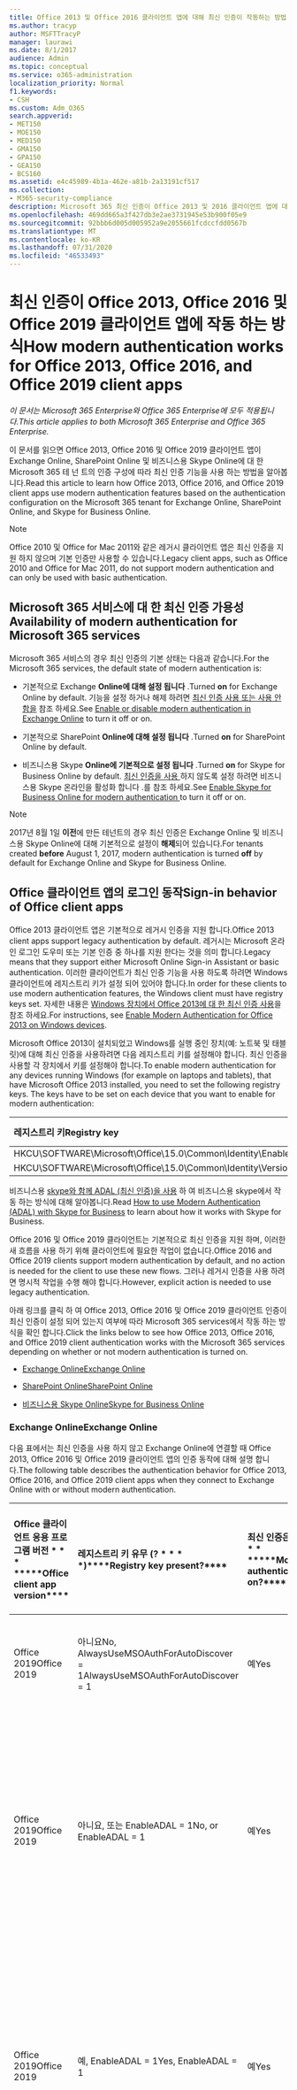 ```yaml
---
title: Office 2013 및 Office 2016 클라이언트 앱에 대해 최신 인증이 작동하는 방법
ms.author: tracyp
author: MSFTTracyP
manager: laurawi
ms.date: 8/1/2017
audience: Admin
ms.topic: conceptual
ms.service: o365-administration
localization_priority: Normal
f1.keywords:
- CSH
ms.custom: Adm_O365
search.appverid:
- MET150
- MOE150
- MED150
- GMA150
- GPA150
- GEA150
- BCS160
ms.assetid: e4c45989-4b1a-462e-a81b-2a13191cf517
ms.collection:
- M365-security-compliance
description: Microsoft 365 최신 인증이 Office 2013 및 2016 클라이언트 앱에 대해 다르게 작동 하는 방식을 알아봅니다.
ms.openlocfilehash: 469dd665a3f427db3e2ae3731945e53b900f05e9
ms.sourcegitcommit: 92bbb6d005d005952a9e2055661fcdccfdd0567b
ms.translationtype: MT
ms.contentlocale: ko-KR
ms.lasthandoff: 07/31/2020
ms.locfileid: "46533493"
---
```

# <a name="how-modern-authentication-works-for-office-2013-office-2016-and-office-2019-client-apps"></a><span data-ttu-id="f1e67-103">최신 인증이 Office 2013, Office 2016 및 Office 2019 클라이언트 앱에 작동 하는 방식</span><span class="sxs-lookup"><span data-stu-id="f1e67-103">How modern authentication works for Office 2013, Office 2016, and Office 2019 client apps</span></span>

<span data-ttu-id="f1e67-104">*이 문서는 Microsoft 365 Enterprise와 Office 365 Enterprise에 모두 적용됩니다.*</span><span class="sxs-lookup"><span data-stu-id="f1e67-104">*This article applies to both Microsoft 365 Enterprise and Office 365 Enterprise.*</span></span>

<span data-ttu-id="f1e67-105">이 문서를 읽으면 Office 2013, Office 2016 및 Office 2019 클라이언트 앱이 Exchange Online, SharePoint Online 및 비즈니스용 Skype Online에 대 한 Microsoft 365 테 넌 트의 인증 구성에 따라 최신 인증 기능을 사용 하는 방법을 알아봅니다.</span><span class="sxs-lookup"><span data-stu-id="f1e67-105">Read this article to learn how Office 2013, Office 2016, and Office 2019 client apps use modern authentication features based on the authentication configuration on the Microsoft 365 tenant for Exchange Online, SharePoint Online, and Skype for Business Online.</span></span>

> [!NOTE]
> <span data-ttu-id="f1e67-106">Office 2010 및 Office for Mac 2011와 같은 레거시 클라이언트 앱은 최신 인증을 지원 하지 않으며 기본 인증만 사용할 수 있습니다.</span><span class="sxs-lookup"><span data-stu-id="f1e67-106">Legacy client apps, such as Office 2010 and Office for Mac 2011, do not support modern authentication and can only be used with basic authentication.</span></span>

## <a name="availability-of-modern-authentication-for-microsoft-365-services"></a><span data-ttu-id="f1e67-107">Microsoft 365 서비스에 대 한 최신 인증 가용성</span><span class="sxs-lookup"><span data-stu-id="f1e67-107">Availability of modern authentication for Microsoft 365 services</span></span>

<span data-ttu-id="f1e67-108">Microsoft 365 서비스의 경우 최신 인증의 기본 상태는 다음과 같습니다.</span><span class="sxs-lookup"><span data-stu-id="f1e67-108">For the Microsoft 365 services, the default state of modern authentication is:</span></span>
  
- <span data-ttu-id="f1e67-109">기본적으로 Exchange **Online에 대해 설정 됩니다** .</span><span class="sxs-lookup"><span data-stu-id="f1e67-109">Turned **on** for Exchange Online by default.</span></span> <span data-ttu-id="f1e67-110">기능을 설정 하거나 해제 하려면 [최신 인증 사용 또는 사용 안 함을](https://support.office.com/article/58018196-f918-49cd-8238-56f57f38d662) 참조 하세요.</span><span class="sxs-lookup"><span data-stu-id="f1e67-110">See [Enable or disable modern authentication in Exchange Online](https://support.office.com/article/58018196-f918-49cd-8238-56f57f38d662) to turn it off or on.</span></span> 
    
- <span data-ttu-id="f1e67-111">기본적으로 SharePoint **Online에 대해 설정 됩니다** .</span><span class="sxs-lookup"><span data-stu-id="f1e67-111">Turned **on** for SharePoint Online by default.</span></span> 
    
- <span data-ttu-id="f1e67-112">비즈니스용 Skype **Online에 기본적으로 설정 됩니다** .</span><span class="sxs-lookup"><span data-stu-id="f1e67-112">Turned **on** for Skype for Business Online by default.</span></span> <span data-ttu-id="f1e67-113">[최신 인증을 사용 ](https://social.technet.microsoft.com/wiki/contents/articles/34339.skype-for-business-online-enable-your-tenant-for-modern-authentication.aspx)하지 않도록 설정 하려면 비즈니스용 Skype 온라인을 활성화 합니다 .를 참조 하세요.</span><span class="sxs-lookup"><span data-stu-id="f1e67-113">See [Enable Skype for Business Online for modern authentication ](https://social.technet.microsoft.com/wiki/contents/articles/34339.skype-for-business-online-enable-your-tenant-for-modern-authentication.aspx)to turn it off or on.</span></span>

> [!NOTE]
> <span data-ttu-id="f1e67-114">2017년 8월 1일 **이전**에 만든 테넌트의 경우 최신 인증은 Exchange Online 및 비즈니스용 Skype Online에 대해 기본적으로 설정이 **해제**되어 있습니다.</span><span class="sxs-lookup"><span data-stu-id="f1e67-114">For tenants created **before** August 1, 2017, modern authentication is turned **off** by default for Exchange Online and Skype for Business Online.</span></span>
    
## <a name="sign-in-behavior-of-office-client-apps"></a><span data-ttu-id="f1e67-115">Office 클라이언트 앱의 로그인 동작</span><span class="sxs-lookup"><span data-stu-id="f1e67-115">Sign-in behavior of Office client apps</span></span>

<span data-ttu-id="f1e67-116">Office 2013 클라이언트 앱은 기본적으로 레거시 인증을 지원 합니다.</span><span class="sxs-lookup"><span data-stu-id="f1e67-116">Office 2013 client apps support legacy authentication by default.</span></span> <span data-ttu-id="f1e67-117">레거시는 Microsoft 온라인 로그인 도우미 또는 기본 인증 중 하나를 지원 한다는 것을 의미 합니다.</span><span class="sxs-lookup"><span data-stu-id="f1e67-117">Legacy means that they support either Microsoft Online Sign-in Assistant or basic authentication.</span></span> <span data-ttu-id="f1e67-118">이러한 클라이언트가 최신 인증 기능을 사용 하도록 하려면 Windows 클라이언트에 레지스트리 키가 설정 되어 있어야 합니다.</span><span class="sxs-lookup"><span data-stu-id="f1e67-118">In order for these clients to use modern authentication features, the Windows client must have registry keys set.</span></span> <span data-ttu-id="f1e67-119">자세한 내용은 [Windows 장치에서 Office 2013에 대 한 최신 인증 사용](https://support.office.com/article/7dc1c01a-090f-4971-9677-f1b192d6c910)을 참조 하세요.</span><span class="sxs-lookup"><span data-stu-id="f1e67-119">For instructions, see [Enable Modern Authentication for Office 2013 on Windows devices](https://support.office.com/article/7dc1c01a-090f-4971-9677-f1b192d6c910).</span></span>

<span data-ttu-id="f1e67-p104">Microsoft Office 2013이 설치되었고 Windows를 실행 중인 장치(예: 노트북 및 태블릿)에 대해 최신 인증을 사용하려면 다음 레지스트리 키를 설정해야 합니다. 최신 인증을 사용할 각 장치에서 키를 설정해야 합니다.</span><span class="sxs-lookup"><span data-stu-id="f1e67-p104">To enable modern authentication for any devices running Windows (for example on laptops and tablets), that have Microsoft Office 2013 installed, you need to set the following registry keys. The keys have to be set on each device that you want to enable for modern authentication:</span></span>
  
|<span data-ttu-id="f1e67-122">**레지스트리 키**</span><span class="sxs-lookup"><span data-stu-id="f1e67-122">**Registry key**</span></span>|<span data-ttu-id="f1e67-123">**유형**</span><span class="sxs-lookup"><span data-stu-id="f1e67-123">**Type**</span></span>|<span data-ttu-id="f1e67-124">**값**</span><span class="sxs-lookup"><span data-stu-id="f1e67-124">**Value**</span></span> |
|:-------|:------:|--------:|
|<span data-ttu-id="f1e67-125">HKCU\SOFTWARE\Microsoft\Office\15.0\Common\Identity\EnableADAL</span><span class="sxs-lookup"><span data-stu-id="f1e67-125">HKCU\SOFTWARE\Microsoft\Office\15.0\Common\Identity\EnableADAL</span></span>  |<span data-ttu-id="f1e67-126">REG_DWORD</span><span class="sxs-lookup"><span data-stu-id="f1e67-126">REG_DWORD</span></span>  |<span data-ttu-id="f1e67-127">1</span><span class="sxs-lookup"><span data-stu-id="f1e67-127">1</span></span>  |
|<span data-ttu-id="f1e67-128">HKCU\SOFTWARE\Microsoft\Office\15.0\Common\Identity\Version</span><span class="sxs-lookup"><span data-stu-id="f1e67-128">HKCU\SOFTWARE\Microsoft\Office\15.0\Common\Identity\Version</span></span> |<span data-ttu-id="f1e67-129">REG_DWORD</span><span class="sxs-lookup"><span data-stu-id="f1e67-129">REG_DWORD</span></span> |<span data-ttu-id="f1e67-130">1</span><span class="sxs-lookup"><span data-stu-id="f1e67-130">1</span></span> |
  
<span data-ttu-id="f1e67-131">비즈니스용 [skype와 함께 ADAL (최신 인증)을 사용](https://go.microsoft.com/fwlink/p/?LinkId=785431) 하 여 비즈니스용 skype에서 작동 하는 방식에 대해 알아봅니다.</span><span class="sxs-lookup"><span data-stu-id="f1e67-131">Read [How to use Modern Authentication (ADAL) with Skype for Business](https://go.microsoft.com/fwlink/p/?LinkId=785431) to learn about how it works with Skype for Business.</span></span> 
  
<span data-ttu-id="f1e67-132">Office 2016 및 Office 2019 클라이언트는 기본적으로 최신 인증을 지원 하며, 이러한 새 흐름을 사용 하기 위해 클라이언트에 필요한 작업이 없습니다.</span><span class="sxs-lookup"><span data-stu-id="f1e67-132">Office 2016 and Office 2019 clients support modern authentication by default, and no action is needed for the client to use these new flows.</span></span> <span data-ttu-id="f1e67-133">그러나 레거시 인증을 사용 하려면 명시적 작업을 수행 해야 합니다.</span><span class="sxs-lookup"><span data-stu-id="f1e67-133">However, explicit action is needed to use legacy authentication.</span></span>
  
<span data-ttu-id="f1e67-134">아래 링크를 클릭 하 여 Office 2013, Office 2016 및 Office 2019 클라이언트 인증이 최신 인증이 설정 되어 있는지 여부에 따라 Microsoft 365 services에서 작동 하는 방식을 확인 합니다.</span><span class="sxs-lookup"><span data-stu-id="f1e67-134">Click the links below to see how Office 2013, Office 2016, and Office 2019 client authentication works with the Microsoft 365 services depending on whether or not modern authentication is turned on.</span></span>
  
- [<span data-ttu-id="f1e67-135">Exchange Online</span><span class="sxs-lookup"><span data-stu-id="f1e67-135">Exchange Online</span></span>](modern-auth-for-office-2013-and-2016.md#BK_EchangeOnline)
    
- [<span data-ttu-id="f1e67-136">SharePoint Online</span><span class="sxs-lookup"><span data-stu-id="f1e67-136">SharePoint Online</span></span>](modern-auth-for-office-2013-and-2016.md#BK_SharePointOnline)
    
- [<span data-ttu-id="f1e67-137">비즈니스용 Skype Online</span><span class="sxs-lookup"><span data-stu-id="f1e67-137">Skype for Business Online</span></span>](modern-auth-for-office-2013-and-2016.md#BK_SFBO)
    
<span data-ttu-id="f1e67-138"><a name="BK_EchangeOnline"> </a></span><span class="sxs-lookup"><span data-stu-id="f1e67-138"><a name="BK_EchangeOnline"> </a></span></span>
### <a name="exchange-online"></a><span data-ttu-id="f1e67-139">Exchange Online</span><span class="sxs-lookup"><span data-stu-id="f1e67-139">Exchange Online</span></span>

<span data-ttu-id="f1e67-140">다음 표에서는 최신 인증을 사용 하지 않고 Exchange Online에 연결할 때 Office 2013, Office 2016 및 Office 2019 클라이언트 앱의 인증 동작에 대해 설명 합니다.</span><span class="sxs-lookup"><span data-stu-id="f1e67-140">The following table describes the authentication behavior for Office 2013, Office 2016, and Office 2019 client apps when they connect to Exchange Online with or without modern authentication.</span></span>
  
|<span data-ttu-id="f1e67-141">Office 클라이언트 응용 프로그램 버전 \* \* \* \*</span><span class="sxs-lookup"><span data-stu-id="f1e67-141">\*\*\*\*Office client app version\*\*\*\*</span></span>|<span data-ttu-id="f1e67-142">레지스트리 키 유무 (? \* \* \* \*)</span><span class="sxs-lookup"><span data-stu-id="f1e67-142">\*\*\*\*Registry key present?\*\*\*\*</span></span>|<span data-ttu-id="f1e67-143">최신 인증은? \* \* \* \*</span><span class="sxs-lookup"><span data-stu-id="f1e67-143">\*\*\*\*Modern authentication on?\*\*\*\*</span></span>|<span data-ttu-id="f1e67-144">테 넌 트에 대 한 최신 인증이 설정 된 인증 동작 (기본값) \* \* \* \*</span><span class="sxs-lookup"><span data-stu-id="f1e67-144">\*\*\*\*Authentication behavior with modern authentication turned on for the tenant (default)\*\*\*\*</span></span>|<span data-ttu-id="f1e67-145">테 넌 트에 대 한 최신 인증을 끈 인증 동작 \* \* \* \*</span><span class="sxs-lookup"><span data-stu-id="f1e67-145">\*\*\*\*Authentication behavior with modern authentication turned off for the tenant\*\*\*\*</span></span>|
|:-----|:-----|:-----|:-----|:-----|
|<span data-ttu-id="f1e67-146">Office 2019</span><span class="sxs-lookup"><span data-stu-id="f1e67-146">Office 2019</span></span>  <br/> |<span data-ttu-id="f1e67-147">아니요</span><span class="sxs-lookup"><span data-stu-id="f1e67-147">No,</span></span> <br> <span data-ttu-id="f1e67-148">AlwaysUseMSOAuthForAutoDiscover = 1</span><span class="sxs-lookup"><span data-stu-id="f1e67-148">AlwaysUseMSOAuthForAutoDiscover = 1</span></span> <br/> |<span data-ttu-id="f1e67-149">예</span><span class="sxs-lookup"><span data-stu-id="f1e67-149">Yes</span></span>  <br/> |<span data-ttu-id="f1e67-150">Outlook 2013, 2016 또는 2019에 최신 인증을 적용 합니다.</span><span class="sxs-lookup"><span data-stu-id="f1e67-150">Forces modern authentication on Outlook 2013, 2016, or 2019.</span></span> <br/> [<span data-ttu-id="f1e67-151">추가 정보</span><span class="sxs-lookup"><span data-stu-id="f1e67-151">More info</span></span>](https://support.microsoft.com/help/3126599/outlook-prompts-for-password-when-modern-authentication-is-enabled)|<span data-ttu-id="f1e67-152">Outlook 클라이언트 내에서 최신 인증을 적용 합니다.</span><span class="sxs-lookup"><span data-stu-id="f1e67-152">Forces modern authentication within the Outlook client.</span></span><br/> |
|<span data-ttu-id="f1e67-153">Office 2019</span><span class="sxs-lookup"><span data-stu-id="f1e67-153">Office 2019</span></span>  <br/> |<span data-ttu-id="f1e67-154">아니요, 또는 EnableADAL = 1</span><span class="sxs-lookup"><span data-stu-id="f1e67-154">No, or EnableADAL = 1</span></span>  <br/> |<span data-ttu-id="f1e67-155">예</span><span class="sxs-lookup"><span data-stu-id="f1e67-155">Yes</span></span>  <br/> |<span data-ttu-id="f1e67-156">가장 먼저 인증을 시도 합니다.</span><span class="sxs-lookup"><span data-stu-id="f1e67-156">Modern authentication is attempted first.</span></span> <span data-ttu-id="f1e67-157">서버가 최신 인증 연결을 거부 하면 기본 인증이 사용 됩니다.</span><span class="sxs-lookup"><span data-stu-id="f1e67-157">If the server refuses a modern authentication connection, then basic authentication is used.</span></span> <span data-ttu-id="f1e67-158">테 넌 트가 사용 하도록 설정 되지 않은 경우 서버는 최신 인증을 거부 합니다.</span><span class="sxs-lookup"><span data-stu-id="f1e67-158">Server refuses modern authentication when the tenant is not enabled.</span></span>  <br/> |<span data-ttu-id="f1e67-159">가장 먼저 인증을 시도 합니다.</span><span class="sxs-lookup"><span data-stu-id="f1e67-159">Modern authentication is attempted first.</span></span> <span data-ttu-id="f1e67-160">서버가 최신 인증 연결을 거부 하면 기본 인증이 사용 됩니다.</span><span class="sxs-lookup"><span data-stu-id="f1e67-160">If the server refuses a modern authentication connection, then basic authentication is used.</span></span> <span data-ttu-id="f1e67-161">테 넌 트가 사용 하도록 설정 되지 않은 경우 서버는 최신 인증을 거부 합니다.</span><span class="sxs-lookup"><span data-stu-id="f1e67-161">Server refuses modern authentication when the tenant is not enabled.</span></span>  <br/> |
|<span data-ttu-id="f1e67-162">Office 2019</span><span class="sxs-lookup"><span data-stu-id="f1e67-162">Office 2019</span></span>  <br/> |<span data-ttu-id="f1e67-163">예, EnableADAL = 1</span><span class="sxs-lookup"><span data-stu-id="f1e67-163">Yes, EnableADAL = 1</span></span>  <br/> |<span data-ttu-id="f1e67-164">예</span><span class="sxs-lookup"><span data-stu-id="f1e67-164">Yes</span></span>  <br/> |<span data-ttu-id="f1e67-165">가장 먼저 인증을 시도 합니다.</span><span class="sxs-lookup"><span data-stu-id="f1e67-165">Modern authentication is attempted first.</span></span> <span data-ttu-id="f1e67-166">서버가 최신 인증 연결을 거부 하면 기본 인증이 사용 됩니다.</span><span class="sxs-lookup"><span data-stu-id="f1e67-166">If the server refuses a modern authentication connection, then basic authentication is used.</span></span> <span data-ttu-id="f1e67-167">테 넌 트가 사용 하도록 설정 되지 않은 경우 서버는 최신 인증을 거부 합니다.</span><span class="sxs-lookup"><span data-stu-id="f1e67-167">Server refuses modern authentication when the tenant is not enabled.</span></span>  <br/> |<span data-ttu-id="f1e67-168">가장 먼저 인증을 시도 합니다.</span><span class="sxs-lookup"><span data-stu-id="f1e67-168">Modern authentication is attempted first.</span></span> <span data-ttu-id="f1e67-169">서버가 최신 인증 연결을 거부 하면 기본 인증이 사용 됩니다.</span><span class="sxs-lookup"><span data-stu-id="f1e67-169">If the server refuses a modern authentication connection, then basic authentication is used.</span></span> <span data-ttu-id="f1e67-170">테 넌 트가 사용 하도록 설정 되지 않은 경우 서버는 최신 인증을 거부 합니다.</span><span class="sxs-lookup"><span data-stu-id="f1e67-170">Server refuses modern authentication when the tenant is not enabled.</span></span>  <br/> |
|<span data-ttu-id="f1e67-171">Office 2019</span><span class="sxs-lookup"><span data-stu-id="f1e67-171">Office 2019</span></span>  <br/> |<span data-ttu-id="f1e67-172">예, EnableADAL = 0</span><span class="sxs-lookup"><span data-stu-id="f1e67-172">Yes, EnableADAL=0</span></span>  <br/> |<span data-ttu-id="f1e67-173">아니요</span><span class="sxs-lookup"><span data-stu-id="f1e67-173">No</span></span>  <br/> |<span data-ttu-id="f1e67-174">기본 인증</span><span class="sxs-lookup"><span data-stu-id="f1e67-174">Basic authentication</span></span>  <br/> |<span data-ttu-id="f1e67-175">기본 인증</span><span class="sxs-lookup"><span data-stu-id="f1e67-175">Basic authentication</span></span>  <br/> |
|<span data-ttu-id="f1e67-176">Office 2016</span><span class="sxs-lookup"><span data-stu-id="f1e67-176">Office 2016</span></span>  <br/> |<span data-ttu-id="f1e67-177">아니요</span><span class="sxs-lookup"><span data-stu-id="f1e67-177">No,</span></span> <br> <span data-ttu-id="f1e67-178">AlwaysUseMSOAuthForAutoDiscover = 1</span><span class="sxs-lookup"><span data-stu-id="f1e67-178">AlwaysUseMSOAuthForAutoDiscover = 1</span></span> <br/> |<span data-ttu-id="f1e67-179">예</span><span class="sxs-lookup"><span data-stu-id="f1e67-179">Yes</span></span>  <br/> |<span data-ttu-id="f1e67-180">2013, 2016 또는 2019에 최신 인증을 적용 합니다.</span><span class="sxs-lookup"><span data-stu-id="f1e67-180">Forces modern authentication on 2013, 2016, or 2019.</span></span> <br/> [<span data-ttu-id="f1e67-181">추가 정보</span><span class="sxs-lookup"><span data-stu-id="f1e67-181">More info</span></span>](https://support.microsoft.com/help/3126599/outlook-prompts-for-password-when-modern-authentication-is-enabled)|<span data-ttu-id="f1e67-182">Outlook 클라이언트 내에서 최신 인증을 적용 합니다.</span><span class="sxs-lookup"><span data-stu-id="f1e67-182">Forces modern authentication within the Outlook client.</span></span><br/> |
|<span data-ttu-id="f1e67-183">Office 2016</span><span class="sxs-lookup"><span data-stu-id="f1e67-183">Office 2016</span></span>  <br/> |<span data-ttu-id="f1e67-184">아니요, 또는 EnableADAL = 1</span><span class="sxs-lookup"><span data-stu-id="f1e67-184">No, or EnableADAL = 1</span></span>  <br/> |<span data-ttu-id="f1e67-185">예</span><span class="sxs-lookup"><span data-stu-id="f1e67-185">Yes</span></span>  <br/> |<span data-ttu-id="f1e67-186">가장 먼저 인증을 시도 합니다.</span><span class="sxs-lookup"><span data-stu-id="f1e67-186">Modern authentication is attempted first.</span></span> <span data-ttu-id="f1e67-187">서버가 최신 인증 연결을 거부 하면 기본 인증이 사용 됩니다.</span><span class="sxs-lookup"><span data-stu-id="f1e67-187">If the server refuses a modern authentication connection, then basic authentication is used.</span></span> <span data-ttu-id="f1e67-188">테 넌 트가 사용 하도록 설정 되지 않은 경우 서버는 최신 인증을 거부 합니다.</span><span class="sxs-lookup"><span data-stu-id="f1e67-188">Server refuses modern authentication when the tenant is not enabled.</span></span>  <br/> |<span data-ttu-id="f1e67-189">가장 먼저 인증을 시도 합니다.</span><span class="sxs-lookup"><span data-stu-id="f1e67-189">Modern authentication is attempted first.</span></span> <span data-ttu-id="f1e67-190">서버가 최신 인증 연결을 거부 하면 기본 인증이 사용 됩니다.</span><span class="sxs-lookup"><span data-stu-id="f1e67-190">If the server refuses a modern authentication connection, then basic authentication is used.</span></span> <span data-ttu-id="f1e67-191">테 넌 트가 사용 하도록 설정 되지 않은 경우 서버는 최신 인증을 거부 합니다.</span><span class="sxs-lookup"><span data-stu-id="f1e67-191">Server refuses modern authentication when the tenant is not enabled.</span></span>  <br/> |
|<span data-ttu-id="f1e67-192">Office 2016</span><span class="sxs-lookup"><span data-stu-id="f1e67-192">Office 2016</span></span>  <br/> |<span data-ttu-id="f1e67-193">예, EnableADAL = 1</span><span class="sxs-lookup"><span data-stu-id="f1e67-193">Yes, EnableADAL = 1</span></span>  <br/> |<span data-ttu-id="f1e67-194">예</span><span class="sxs-lookup"><span data-stu-id="f1e67-194">Yes</span></span>  <br/> |<span data-ttu-id="f1e67-195">가장 먼저 인증을 시도 합니다.</span><span class="sxs-lookup"><span data-stu-id="f1e67-195">Modern authentication is attempted first.</span></span> <span data-ttu-id="f1e67-196">서버가 최신 인증 연결을 거부 하면 기본 인증이 사용 됩니다.</span><span class="sxs-lookup"><span data-stu-id="f1e67-196">If the server refuses a modern authentication connection, then basic authentication is used.</span></span> <span data-ttu-id="f1e67-197">테 넌 트가 사용 하도록 설정 되지 않은 경우 서버는 최신 인증을 거부 합니다.</span><span class="sxs-lookup"><span data-stu-id="f1e67-197">Server refuses modern authentication when the tenant is not enabled.</span></span>  <br/> |<span data-ttu-id="f1e67-198">가장 먼저 인증을 시도 합니다.</span><span class="sxs-lookup"><span data-stu-id="f1e67-198">Modern authentication is attempted first.</span></span> <span data-ttu-id="f1e67-199">서버가 최신 인증 연결을 거부 하면 기본 인증이 사용 됩니다.</span><span class="sxs-lookup"><span data-stu-id="f1e67-199">If the server refuses a modern authentication connection, then basic authentication is used.</span></span> <span data-ttu-id="f1e67-200">테 넌 트가 사용 하도록 설정 되지 않은 경우 서버는 최신 인증을 거부 합니다.</span><span class="sxs-lookup"><span data-stu-id="f1e67-200">Server refuses modern authentication when the tenant is not enabled.</span></span>  <br/> |
|<span data-ttu-id="f1e67-201">Office 2016</span><span class="sxs-lookup"><span data-stu-id="f1e67-201">Office 2016</span></span>  <br/> |<span data-ttu-id="f1e67-202">예, EnableADAL = 0</span><span class="sxs-lookup"><span data-stu-id="f1e67-202">Yes, EnableADAL=0</span></span>  <br/> |<span data-ttu-id="f1e67-203">아니요</span><span class="sxs-lookup"><span data-stu-id="f1e67-203">No</span></span>  <br/> |<span data-ttu-id="f1e67-204">기본 인증</span><span class="sxs-lookup"><span data-stu-id="f1e67-204">Basic authentication</span></span>  <br/> |<span data-ttu-id="f1e67-205">기본 인증</span><span class="sxs-lookup"><span data-stu-id="f1e67-205">Basic authentication</span></span>  <br/> |
|<span data-ttu-id="f1e67-206">Office 2013</span><span class="sxs-lookup"><span data-stu-id="f1e67-206">Office 2013</span></span>  <br/> |<span data-ttu-id="f1e67-207">아니요</span><span class="sxs-lookup"><span data-stu-id="f1e67-207">No</span></span>  <br/> |<span data-ttu-id="f1e67-208">아니요</span><span class="sxs-lookup"><span data-stu-id="f1e67-208">No</span></span>  <br/> |<span data-ttu-id="f1e67-209">기본 인증</span><span class="sxs-lookup"><span data-stu-id="f1e67-209">Basic authentication</span></span>  <br/> |<span data-ttu-id="f1e67-210">기본 인증</span><span class="sxs-lookup"><span data-stu-id="f1e67-210">Basic authentication</span></span>  <br/> |
|<span data-ttu-id="f1e67-211">Office 2013</span><span class="sxs-lookup"><span data-stu-id="f1e67-211">Office 2013</span></span>  <br/> |<span data-ttu-id="f1e67-212">예, EnableADAL = 1</span><span class="sxs-lookup"><span data-stu-id="f1e67-212">Yes, EnableADAL = 1</span></span>  <br/> |<span data-ttu-id="f1e67-213">예</span><span class="sxs-lookup"><span data-stu-id="f1e67-213">Yes</span></span>  <br/> |<span data-ttu-id="f1e67-214">가장 먼저 인증을 시도 합니다.</span><span class="sxs-lookup"><span data-stu-id="f1e67-214">Modern authentication is attempted first.</span></span> <span data-ttu-id="f1e67-215">서버가 최신 인증 연결을 거부 하면 기본 인증이 사용 됩니다.</span><span class="sxs-lookup"><span data-stu-id="f1e67-215">If the server refuses a modern authentication connection, then basic authentication is used.</span></span> <span data-ttu-id="f1e67-216">테 넌 트가 사용 하도록 설정 되지 않은 경우 서버는 최신 인증을 거부 합니다.</span><span class="sxs-lookup"><span data-stu-id="f1e67-216">Server refuses modern authentication when the tenant is not enabled.</span></span>  <br/> |<span data-ttu-id="f1e67-217">가장 먼저 인증을 시도 합니다.</span><span class="sxs-lookup"><span data-stu-id="f1e67-217">Modern authentication is attempted first.</span></span> <span data-ttu-id="f1e67-218">서버가 최신 인증 연결을 거부 하면 기본 인증이 사용 됩니다.</span><span class="sxs-lookup"><span data-stu-id="f1e67-218">If the server refuses a modern authentication connection, then basic authentication is used.</span></span> <span data-ttu-id="f1e67-219">테 넌 트가 사용 하도록 설정 되지 않은 경우 서버는 최신 인증을 거부 합니다.</span><span class="sxs-lookup"><span data-stu-id="f1e67-219">Server refuses modern authentication when the tenant is not enabled.</span></span>  <br/> |
   
<span data-ttu-id="f1e67-220"><a name="BK_SharePointOnline"> </a></span><span class="sxs-lookup"><span data-stu-id="f1e67-220"><a name="BK_SharePointOnline"> </a></span></span>
### <a name="sharepoint-online"></a><span data-ttu-id="f1e67-221">SharePoint Online</span><span class="sxs-lookup"><span data-stu-id="f1e67-221">SharePoint Online</span></span>

<span data-ttu-id="f1e67-222">다음 표에는 최신 인증을 사용 하 여 SharePoint Online에 연결 하는 경우 Office 2013, Office 2016 및 Office 2019 클라이언트 앱의 인증 동작이 나와 있습니다.</span><span class="sxs-lookup"><span data-stu-id="f1e67-222">The following table describes the authentication behavior for Office 2013, Office 2016, and Office 2019 client apps when they connect to SharePoint Online with or without modern authentication.</span></span>
  
|<span data-ttu-id="f1e67-223">Office 클라이언트 응용 프로그램 버전 \* \* \* \*</span><span class="sxs-lookup"><span data-stu-id="f1e67-223">\*\*\*\*Office client app version\*\*\*\*</span></span>|<span data-ttu-id="f1e67-224">레지스트리 키 유무 (? \* \* \* \*)</span><span class="sxs-lookup"><span data-stu-id="f1e67-224">\*\*\*\*Registry key present?\*\*\*\*</span></span>|<span data-ttu-id="f1e67-225">최신 인증은? \* \* \* \*</span><span class="sxs-lookup"><span data-stu-id="f1e67-225">\*\*\*\*Modern authentication on?\*\*\*\*</span></span>|<span data-ttu-id="f1e67-226">테 넌 트에 대 한 최신 인증이 설정 된 인증 동작 (기본값) \* \* \* \*</span><span class="sxs-lookup"><span data-stu-id="f1e67-226">\*\*\*\*Authentication behavior with modern authentication turned on for the tenant (default)\*\*\*\*</span></span>|<span data-ttu-id="f1e67-227">테 넌 트에 대 한 최신 인증을 끈 인증 동작 \* \* \* \*</span><span class="sxs-lookup"><span data-stu-id="f1e67-227">\*\*\*\*Authentication behavior with modern authentication turned off for the tenant\*\*\*\*</span></span>|
|:-----|:-----|:-----|:-----|:-----|
|<span data-ttu-id="f1e67-228">Office 2019</span><span class="sxs-lookup"><span data-stu-id="f1e67-228">Office 2019</span></span>  <br/> |<span data-ttu-id="f1e67-229">아니요, 또는 EnableADAL = 1</span><span class="sxs-lookup"><span data-stu-id="f1e67-229">No, or EnableADAL = 1</span></span>  <br/> |<span data-ttu-id="f1e67-230">예</span><span class="sxs-lookup"><span data-stu-id="f1e67-230">Yes</span></span>  <br/> |<span data-ttu-id="f1e67-231">최신 인증만</span><span class="sxs-lookup"><span data-stu-id="f1e67-231">Modern authentication only.</span></span>  <br/> |<span data-ttu-id="f1e67-232">연결 하지 못했습니다.</span><span class="sxs-lookup"><span data-stu-id="f1e67-232">Failure to connect.</span></span>  <br/> |
|<span data-ttu-id="f1e67-233">Office 2019</span><span class="sxs-lookup"><span data-stu-id="f1e67-233">Office 2019</span></span>  <br/> |<span data-ttu-id="f1e67-234">예, EnableADAL = 1</span><span class="sxs-lookup"><span data-stu-id="f1e67-234">Yes, EnableADAL = 1</span></span>  <br/> |<span data-ttu-id="f1e67-235">예</span><span class="sxs-lookup"><span data-stu-id="f1e67-235">Yes</span></span>  <br/> |<span data-ttu-id="f1e67-236">최신 인증만</span><span class="sxs-lookup"><span data-stu-id="f1e67-236">Modern authentication only.</span></span>  <br/> |<span data-ttu-id="f1e67-237">연결 하지 못했습니다.</span><span class="sxs-lookup"><span data-stu-id="f1e67-237">Failure to connect.</span></span>  <br/> |
|<span data-ttu-id="f1e67-238">Office 2019</span><span class="sxs-lookup"><span data-stu-id="f1e67-238">Office 2019</span></span>  <br/> |<span data-ttu-id="f1e67-239">예, EnableADAL = 0</span><span class="sxs-lookup"><span data-stu-id="f1e67-239">Yes, EnableADAL = 0</span></span>  <br/> |<span data-ttu-id="f1e67-240">아니요</span><span class="sxs-lookup"><span data-stu-id="f1e67-240">No</span></span>  <br/> |<span data-ttu-id="f1e67-241">Microsoft Online 로그인 도우미 전용입니다.</span><span class="sxs-lookup"><span data-stu-id="f1e67-241">Microsoft Online Sign-in Assistant only.</span></span>  <br/> |<span data-ttu-id="f1e67-242">Microsoft Online 로그인 도우미 전용입니다.</span><span class="sxs-lookup"><span data-stu-id="f1e67-242">Microsoft Online Sign-in Assistant only.</span></span>  <br/> |
|<span data-ttu-id="f1e67-243">Office 2016</span><span class="sxs-lookup"><span data-stu-id="f1e67-243">Office 2016</span></span>  <br/> |<span data-ttu-id="f1e67-244">아니요, 또는 EnableADAL = 1</span><span class="sxs-lookup"><span data-stu-id="f1e67-244">No, or EnableADAL = 1</span></span>  <br/> |<span data-ttu-id="f1e67-245">예</span><span class="sxs-lookup"><span data-stu-id="f1e67-245">Yes</span></span>  <br/> |<span data-ttu-id="f1e67-246">최신 인증만</span><span class="sxs-lookup"><span data-stu-id="f1e67-246">Modern authentication only.</span></span>  <br/> |<span data-ttu-id="f1e67-247">연결 하지 못했습니다.</span><span class="sxs-lookup"><span data-stu-id="f1e67-247">Failure to connect.</span></span>  <br/> |
|<span data-ttu-id="f1e67-248">Office 2016</span><span class="sxs-lookup"><span data-stu-id="f1e67-248">Office 2016</span></span>  <br/> |<span data-ttu-id="f1e67-249">예, EnableADAL = 1</span><span class="sxs-lookup"><span data-stu-id="f1e67-249">Yes, EnableADAL = 1</span></span>  <br/> |<span data-ttu-id="f1e67-250">예</span><span class="sxs-lookup"><span data-stu-id="f1e67-250">Yes</span></span>  <br/> |<span data-ttu-id="f1e67-251">최신 인증만</span><span class="sxs-lookup"><span data-stu-id="f1e67-251">Modern authentication only.</span></span>  <br/> |<span data-ttu-id="f1e67-252">연결 하지 못했습니다.</span><span class="sxs-lookup"><span data-stu-id="f1e67-252">Failure to connect.</span></span>  <br/> |
|<span data-ttu-id="f1e67-253">Office 2016</span><span class="sxs-lookup"><span data-stu-id="f1e67-253">Office 2016</span></span>  <br/> |<span data-ttu-id="f1e67-254">예, EnableADAL = 0</span><span class="sxs-lookup"><span data-stu-id="f1e67-254">Yes, EnableADAL = 0</span></span>  <br/> |<span data-ttu-id="f1e67-255">아니요</span><span class="sxs-lookup"><span data-stu-id="f1e67-255">No</span></span>  <br/> |<span data-ttu-id="f1e67-256">Microsoft Online 로그인 도우미 전용입니다.</span><span class="sxs-lookup"><span data-stu-id="f1e67-256">Microsoft Online Sign-in Assistant only.</span></span>  <br/> |<span data-ttu-id="f1e67-257">Microsoft Online 로그인 도우미 전용입니다.</span><span class="sxs-lookup"><span data-stu-id="f1e67-257">Microsoft Online Sign-in Assistant only.</span></span>  <br/> |
|<span data-ttu-id="f1e67-258">Office 2013</span><span class="sxs-lookup"><span data-stu-id="f1e67-258">Office 2013</span></span>  <br/> |<span data-ttu-id="f1e67-259">아니요</span><span class="sxs-lookup"><span data-stu-id="f1e67-259">No</span></span>  <br/> |<span data-ttu-id="f1e67-260">아니요</span><span class="sxs-lookup"><span data-stu-id="f1e67-260">No</span></span>  <br/> |<span data-ttu-id="f1e67-261">Microsoft Online 로그인 도우미 전용입니다.</span><span class="sxs-lookup"><span data-stu-id="f1e67-261">Microsoft Online Sign-in Assistant only.</span></span>  <br/> |<span data-ttu-id="f1e67-262">Microsoft Online 로그인 도우미 전용입니다.</span><span class="sxs-lookup"><span data-stu-id="f1e67-262">Microsoft Online Sign-in Assistant only.</span></span>  <br/> |
|<span data-ttu-id="f1e67-263">Office 2013</span><span class="sxs-lookup"><span data-stu-id="f1e67-263">Office 2013</span></span>  <br/> |<span data-ttu-id="f1e67-264">예, EnableADAL = 1</span><span class="sxs-lookup"><span data-stu-id="f1e67-264">Yes, EnableADAL = 1</span></span>  <br/> |<span data-ttu-id="f1e67-265">예</span><span class="sxs-lookup"><span data-stu-id="f1e67-265">Yes</span></span>  <br/> |<span data-ttu-id="f1e67-266">최신 인증만</span><span class="sxs-lookup"><span data-stu-id="f1e67-266">Modern authentication only.</span></span>  <br/> |<span data-ttu-id="f1e67-267">연결 하지 못했습니다.</span><span class="sxs-lookup"><span data-stu-id="f1e67-267">Failure to connect.</span></span>  <br/> |
   
### <a name="skype-for-business-online"></a><span data-ttu-id="f1e67-268">비즈니스용 Skype Online</span><span class="sxs-lookup"><span data-stu-id="f1e67-268">Skype for Business Online</span></span>
<span data-ttu-id="f1e67-269"><a name="BK_SFBO"> </a></span><span class="sxs-lookup"><span data-stu-id="f1e67-269"><a name="BK_SFBO"> </a></span></span>

<span data-ttu-id="f1e67-270">다음 표에서는 최신 인증을 사용 하지 않고 온라인으로 비즈니스용 Skype Online에 연결할 때 Office 2013, Office 2016 및 Office 2019 클라이언트 앱의 인증 동작에 대해 설명 합니다.</span><span class="sxs-lookup"><span data-stu-id="f1e67-270">The following table describes the authentication behavior for Office 2013, Office 2016, and Office 2019 client apps when they connect to Skype for Business Online with or without modern authentication.</span></span>
  
|<span data-ttu-id="f1e67-271">Office 클라이언트 응용 프로그램 버전 \* \* \* \*</span><span class="sxs-lookup"><span data-stu-id="f1e67-271">\*\*\*\*Office client app version\*\*\*\*</span></span>|<span data-ttu-id="f1e67-272">레지스트리 키 유무 (? \* \* \* \*)</span><span class="sxs-lookup"><span data-stu-id="f1e67-272">\*\*\*\*Registry key present?\*\*\*\*</span></span>|<span data-ttu-id="f1e67-273">최신 인증은? \* \* \* \*</span><span class="sxs-lookup"><span data-stu-id="f1e67-273">\*\*\*\*Modern authentication on?\*\*\*\*</span></span>|<span data-ttu-id="f1e67-274">테 넌 트에 대 한 최신 인증이 설정 된 인증 동작 \* \* \* \*</span><span class="sxs-lookup"><span data-stu-id="f1e67-274">\*\*\*\*Authentication behavior with modern authentication turned on for the tenant\*\*\*\*</span></span>|<span data-ttu-id="f1e67-275">테 넌 트에 대해 최신 인증을 끈 인증 동작 (기본값) \* \* \* \*</span><span class="sxs-lookup"><span data-stu-id="f1e67-275">\*\*\*\*Authentication behavior with modern authentication turned off for the tenant (default)\*\*\*\*</span></span>|
|:-----|:-----|:-----|:-----|:-----|
|<span data-ttu-id="f1e67-276">Office 2019</span><span class="sxs-lookup"><span data-stu-id="f1e67-276">Office 2019</span></span>  <br/> |<span data-ttu-id="f1e67-277">아니요, 또는 EnableADAL = 1</span><span class="sxs-lookup"><span data-stu-id="f1e67-277">No, or EnableADAL = 1</span></span>  <br/> |<span data-ttu-id="f1e67-278">예</span><span class="sxs-lookup"><span data-stu-id="f1e67-278">Yes</span></span>  <br/> |<span data-ttu-id="f1e67-279">가장 먼저 인증을 시도 합니다.</span><span class="sxs-lookup"><span data-stu-id="f1e67-279">Modern authentication is attempted first.</span></span> <span data-ttu-id="f1e67-280">서버에서 최신 인증 연결을 거부 하는 경우 Microsoft Online 로그인 도우미가 사용 됩니다.</span><span class="sxs-lookup"><span data-stu-id="f1e67-280">If the server refuses a modern authentication connection, then Microsoft Online Sign-in Assistant is used.</span></span> <span data-ttu-id="f1e67-281">비즈니스용 Skype Online 테 넌 트를 사용할 수 없는 경우 서버는 최신 인증을 거부 합니다.</span><span class="sxs-lookup"><span data-stu-id="f1e67-281">Server refuses modern authentication when Skype for Business Online tenants are not enabled.</span></span>  <br/> |<span data-ttu-id="f1e67-282">가장 먼저 인증을 시도 합니다.</span><span class="sxs-lookup"><span data-stu-id="f1e67-282">Modern authentication is attempted first.</span></span> <span data-ttu-id="f1e67-283">서버에서 최신 인증 연결을 거부 하는 경우 Microsoft Online 로그인 도우미가 사용 됩니다.</span><span class="sxs-lookup"><span data-stu-id="f1e67-283">If the server refuses a modern authentication connection, then Microsoft Online Sign-in Assistant is used.</span></span> <span data-ttu-id="f1e67-284">비즈니스용 Skype Online 테 넌 트를 사용할 수 없는 경우 서버는 최신 인증을 거부 합니다.</span><span class="sxs-lookup"><span data-stu-id="f1e67-284">Server refuses modern authentication when Skype for Business Online tenants are not enabled.</span></span>  <br/> |
|<span data-ttu-id="f1e67-285">Office 2019</span><span class="sxs-lookup"><span data-stu-id="f1e67-285">Office 2019</span></span>  <br/> |<span data-ttu-id="f1e67-286">예, EnableADAL = 1</span><span class="sxs-lookup"><span data-stu-id="f1e67-286">Yes, EnableADAL = 1</span></span>  <br/> |<span data-ttu-id="f1e67-287">예</span><span class="sxs-lookup"><span data-stu-id="f1e67-287">Yes</span></span>  <br/> |<span data-ttu-id="f1e67-288">가장 먼저 인증을 시도 합니다.</span><span class="sxs-lookup"><span data-stu-id="f1e67-288">Modern authentication is attempted first.</span></span> <span data-ttu-id="f1e67-289">서버에서 최신 인증 연결을 거부 하는 경우 Microsoft Online 로그인 도우미가 사용 됩니다.</span><span class="sxs-lookup"><span data-stu-id="f1e67-289">If the server refuses a modern authentication connection, then Microsoft Online Sign-in Assistant is used.</span></span> <span data-ttu-id="f1e67-290">비즈니스용 Skype Online 테 넌 트를 사용할 수 없는 경우 서버는 최신 인증을 거부 합니다.</span><span class="sxs-lookup"><span data-stu-id="f1e67-290">Server refuses modern authentication when Skype for Business Online tenants are not enabled.</span></span>  <br/> |<span data-ttu-id="f1e67-291">가장 먼저 인증을 시도 합니다.</span><span class="sxs-lookup"><span data-stu-id="f1e67-291">Modern authentication is attempted first.</span></span> <span data-ttu-id="f1e67-292">서버에서 최신 인증 연결을 거부 하는 경우 Microsoft Online 로그인 도우미가 사용 됩니다.</span><span class="sxs-lookup"><span data-stu-id="f1e67-292">If the server refuses a modern authentication connection, then Microsoft Online Sign-in Assistant is used.</span></span> <span data-ttu-id="f1e67-293">비즈니스용 Skype Online 테 넌 트를 사용할 수 없는 경우 서버는 최신 인증을 거부 합니다.</span><span class="sxs-lookup"><span data-stu-id="f1e67-293">Server refuses modern authentication when Skype for Business Online tenants are not enabled.</span></span>  <br/> |
|<span data-ttu-id="f1e67-294">Office 2019</span><span class="sxs-lookup"><span data-stu-id="f1e67-294">Office 2019</span></span>  <br/> |<span data-ttu-id="f1e67-295">예, EnableADAL = 0</span><span class="sxs-lookup"><span data-stu-id="f1e67-295">Yes, EnableADAL = 0</span></span>  <br/> |<span data-ttu-id="f1e67-296">아니요</span><span class="sxs-lookup"><span data-stu-id="f1e67-296">No</span></span>  <br/> |<span data-ttu-id="f1e67-297">Microsoft Online 로그인 도우미 전용입니다.</span><span class="sxs-lookup"><span data-stu-id="f1e67-297">Microsoft Online Sign-in Assistant only.</span></span>  <br/> |<span data-ttu-id="f1e67-298">Microsoft Online 로그인 도우미 전용입니다.</span><span class="sxs-lookup"><span data-stu-id="f1e67-298">Microsoft Online Sign-in Assistant only.</span></span>  <br/> |
|<span data-ttu-id="f1e67-299">Office 2016</span><span class="sxs-lookup"><span data-stu-id="f1e67-299">Office 2016</span></span>  <br/> |<span data-ttu-id="f1e67-300">아니요, 또는 EnableADAL = 1</span><span class="sxs-lookup"><span data-stu-id="f1e67-300">No, or EnableADAL = 1</span></span>  <br/> |<span data-ttu-id="f1e67-301">예</span><span class="sxs-lookup"><span data-stu-id="f1e67-301">Yes</span></span>  <br/> |<span data-ttu-id="f1e67-302">가장 먼저 인증을 시도 합니다.</span><span class="sxs-lookup"><span data-stu-id="f1e67-302">Modern authentication is attempted first.</span></span> <span data-ttu-id="f1e67-303">서버에서 최신 인증 연결을 거부 하는 경우 Microsoft Online 로그인 도우미가 사용 됩니다.</span><span class="sxs-lookup"><span data-stu-id="f1e67-303">If the server refuses a modern authentication connection, then Microsoft Online Sign-in Assistant is used.</span></span> <span data-ttu-id="f1e67-304">비즈니스용 Skype Online 테 넌 트를 사용할 수 없는 경우 서버는 최신 인증을 거부 합니다.</span><span class="sxs-lookup"><span data-stu-id="f1e67-304">Server refuses modern authentication when Skype for Business Online tenants are not enabled.</span></span>  <br/> |<span data-ttu-id="f1e67-305">가장 먼저 인증을 시도 합니다.</span><span class="sxs-lookup"><span data-stu-id="f1e67-305">Modern authentication is attempted first.</span></span> <span data-ttu-id="f1e67-306">서버에서 최신 인증 연결을 거부 하는 경우 Microsoft Online 로그인 도우미가 사용 됩니다.</span><span class="sxs-lookup"><span data-stu-id="f1e67-306">If the server refuses a modern authentication connection, then Microsoft Online Sign-in Assistant is used.</span></span> <span data-ttu-id="f1e67-307">비즈니스용 Skype Online 테 넌 트를 사용할 수 없는 경우 서버는 최신 인증을 거부 합니다.</span><span class="sxs-lookup"><span data-stu-id="f1e67-307">Server refuses modern authentication when Skype for Business Online tenants are not enabled.</span></span>  <br/> |
|<span data-ttu-id="f1e67-308">Office 2016</span><span class="sxs-lookup"><span data-stu-id="f1e67-308">Office 2016</span></span>  <br/> |<span data-ttu-id="f1e67-309">예, EnableADAL = 1</span><span class="sxs-lookup"><span data-stu-id="f1e67-309">Yes, EnableADAL = 1</span></span>  <br/> |<span data-ttu-id="f1e67-310">예</span><span class="sxs-lookup"><span data-stu-id="f1e67-310">Yes</span></span>  <br/> |<span data-ttu-id="f1e67-311">가장 먼저 인증을 시도 합니다.</span><span class="sxs-lookup"><span data-stu-id="f1e67-311">Modern authentication is attempted first.</span></span> <span data-ttu-id="f1e67-312">서버에서 최신 인증 연결을 거부 하는 경우 Microsoft Online 로그인 도우미가 사용 됩니다.</span><span class="sxs-lookup"><span data-stu-id="f1e67-312">If the server refuses a modern authentication connection, then Microsoft Online Sign-in Assistant is used.</span></span> <span data-ttu-id="f1e67-313">비즈니스용 Skype Online 테 넌 트를 사용할 수 없는 경우 서버는 최신 인증을 거부 합니다.</span><span class="sxs-lookup"><span data-stu-id="f1e67-313">Server refuses modern authentication when Skype for Business Online tenants are not enabled.</span></span>  <br/> |<span data-ttu-id="f1e67-314">가장 먼저 인증을 시도 합니다.</span><span class="sxs-lookup"><span data-stu-id="f1e67-314">Modern authentication is attempted first.</span></span> <span data-ttu-id="f1e67-315">서버에서 최신 인증 연결을 거부 하는 경우 Microsoft Online 로그인 도우미가 사용 됩니다.</span><span class="sxs-lookup"><span data-stu-id="f1e67-315">If the server refuses a modern authentication connection, then Microsoft Online Sign-in Assistant is used.</span></span> <span data-ttu-id="f1e67-316">비즈니스용 Skype Online 테 넌 트를 사용할 수 없는 경우 서버는 최신 인증을 거부 합니다.</span><span class="sxs-lookup"><span data-stu-id="f1e67-316">Server refuses modern authentication when Skype for Business Online tenants are not enabled.</span></span>  <br/> |
|<span data-ttu-id="f1e67-317">Office 2016</span><span class="sxs-lookup"><span data-stu-id="f1e67-317">Office 2016</span></span>  <br/> |<span data-ttu-id="f1e67-318">예, EnableADAL = 0</span><span class="sxs-lookup"><span data-stu-id="f1e67-318">Yes, EnableADAL = 0</span></span>  <br/> |<span data-ttu-id="f1e67-319">아니요</span><span class="sxs-lookup"><span data-stu-id="f1e67-319">No</span></span>  <br/> |<span data-ttu-id="f1e67-320">Microsoft Online 로그인 도우미 전용입니다.</span><span class="sxs-lookup"><span data-stu-id="f1e67-320">Microsoft Online Sign-in Assistant only.</span></span>  <br/> |<span data-ttu-id="f1e67-321">Microsoft Online 로그인 도우미 전용입니다.</span><span class="sxs-lookup"><span data-stu-id="f1e67-321">Microsoft Online Sign-in Assistant only.</span></span>  <br/> |
|<span data-ttu-id="f1e67-322">Office 2013</span><span class="sxs-lookup"><span data-stu-id="f1e67-322">Office 2013</span></span>  <br/> |<span data-ttu-id="f1e67-323">아니요</span><span class="sxs-lookup"><span data-stu-id="f1e67-323">No</span></span>  <br/> |<span data-ttu-id="f1e67-324">아니요</span><span class="sxs-lookup"><span data-stu-id="f1e67-324">No</span></span>  <br/> |<span data-ttu-id="f1e67-325">Microsoft Online 로그인 도우미 전용입니다.</span><span class="sxs-lookup"><span data-stu-id="f1e67-325">Microsoft Online Sign-in Assistant only.</span></span>  <br/> |<span data-ttu-id="f1e67-326">Microsoft Online 로그인 도우미 전용입니다.</span><span class="sxs-lookup"><span data-stu-id="f1e67-326">Microsoft Online Sign-in Assistant only.</span></span>  <br/> |
|<span data-ttu-id="f1e67-327">Office 2013</span><span class="sxs-lookup"><span data-stu-id="f1e67-327">Office 2013</span></span>  <br/> |<span data-ttu-id="f1e67-328">예, EnableADAL = 1</span><span class="sxs-lookup"><span data-stu-id="f1e67-328">Yes, EnableADAL = 1</span></span>  <br/> |<span data-ttu-id="f1e67-329">예</span><span class="sxs-lookup"><span data-stu-id="f1e67-329">Yes</span></span>  <br/> |<span data-ttu-id="f1e67-330">가장 먼저 인증을 시도 합니다.</span><span class="sxs-lookup"><span data-stu-id="f1e67-330">Modern authentication is attempted first.</span></span> <span data-ttu-id="f1e67-331">서버에서 최신 인증 연결을 거부 하는 경우 Microsoft Online 로그인 도우미가 사용 됩니다.</span><span class="sxs-lookup"><span data-stu-id="f1e67-331">If the server refuses a modern authentication connection, then Microsoft Online Sign-in Assistant is used.</span></span> <span data-ttu-id="f1e67-332">비즈니스용 Skype Online 테 넌 트를 사용할 수 없는 경우 서버는 최신 인증을 거부 합니다.</span><span class="sxs-lookup"><span data-stu-id="f1e67-332">Server refuses modern authentication when Skype for Business Online tenants are not enabled.</span></span>  <br/> |<span data-ttu-id="f1e67-333">Microsoft Online 로그인 도우미 전용입니다.</span><span class="sxs-lookup"><span data-stu-id="f1e67-333">Microsoft Online Sign-in Assistant only.</span></span>  <br/> |
   
## <a name="see-also"></a><span data-ttu-id="f1e67-334">참고 항목</span><span class="sxs-lookup"><span data-stu-id="f1e67-334">See also</span></span>

[<span data-ttu-id="f1e67-335">Windows 장치에서 Office 2013를 사용하기 위한 최신 인증의 사용</span><span class="sxs-lookup"><span data-stu-id="f1e67-335">Enable Modern Authentication for Office 2013 on Windows devices</span></span>](https://docs.microsoft.com/microsoft-365/admin/security-and-compliance/enable-modern-authentication)

[<span data-ttu-id="f1e67-336">Microsoft 365에 대한 다단계 인증 사용</span><span class="sxs-lookup"><span data-stu-id="f1e67-336">Multi-factor authentication for Microsoft 365</span></span>](https://docs.microsoft.com/microsoft-365/admin/security-and-compliance/multi-factor-authentication-microsoft-365)

[<span data-ttu-id="f1e67-337">다단계 인증을 사용 하 여 Microsoft 365에 로그인</span><span class="sxs-lookup"><span data-stu-id="f1e67-337">Sign in to Microsoft 365 with multi-factor authentication</span></span>](https://support.microsoft.com/office/sign-in-to-microsoft-365-with-multi-factor-authentication-2b856342-170a-438e-9a4f-3c092394d3cb)

[<span data-ttu-id="f1e67-338">Microsoft 365 Enterprise 개요</span><span class="sxs-lookup"><span data-stu-id="f1e67-338">Microsoft 365 Enterprise overview</span></span>](https://docs.microsoft.com/microsoft-365/enterprise/microsoft-365-overview)
